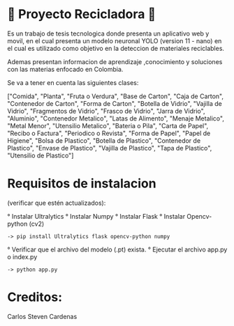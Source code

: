 #  🌱 Proyecto Recicladora 🌱

  Es un trabajo de tesis tecnologica donde presenta un aplicativo web y movil, en el cual presenta un modelo neuronal YOLO (version 11 - nano) en el cual es utilizado como objetivo en la deteccion de materiales reciclables.

  Ademas presentan informacion de aprendizaje ,conocimiento y soluciones con las materias enfocado en Colombia.

  Se va a tener en cuenta las siguientes clases:

  ["Comida", "Planta", "Fruta o Verdura", "Base de Carton", "Caja de Carton", 
  "Contenedor de Carton", "Forma de Carton", "Botella de Vidrio", "Vajilla de Vidrio", 
  "Fragmentos de Vidrio", "Frasco de Vidrio", "Jarra de Vidrio", "Aluminio", 
  "Contenedor Metalico", "Latas de Alimento", "Menaje Metalico", "Metal Menor", 
  "Utensilio Metalico", "Bateria o Pila", "Carta de Papel", "Recibo o Factura", 
  "Periodico o Revista", "Forma de Papel", "Papel de Higiene", "Bolsa de Plastico", 
  "Botella de Plastico", "Contenedor de Plastico", "Envase de Plastico", 
  "Vajilla de Plastico", "Tapa de Plastico", "Utensilio de Plastico"]

 # Requisitos de instalacion 
  (verificar que estén actualizados):

  ° Instalar Ultralytics
  ° Instalar Numpy
  ° Instalar Flask
  ° Instalar Opencv-python (cv2)
    
    -> pip install Ultralytics flask opencv-python numpy

  ° Verificar que el archivo del modelo (.pt) exista.
  ° Ejecutar el archivo app.py o index.py

    -> python app.py

# Creditos:
  Carlos Steven Cardenas
